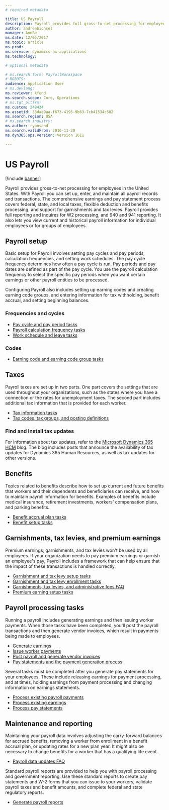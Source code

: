 ```yaml
---
# required metadata

title: US Payroll
description: Payroll provides full gross-to-net processing for employees in the United States. With Payroll you can set up, enter, and maintain all payroll records and transactions. The comprehensive earnings and pay statement process covers federal, state, and local taxes, flexible deduction and benefits processing, and support for garnishments and tax levies. Payroll provides full reporting and inquires for W2 processing, and 940 and 941 reporting. It also lets you view current and historical payroll information for individual employees or for groups of employees.
author: andreabichsel
manager: AnnBe
ms.date: 12/05/2017
ms.topic: article
ms.prod: 
ms.service: dynamics-ax-applications
ms.technology: 

# optional metadata

# ms.search.form: PayrollWorkspace
# ROBOTS: 
audience: Application User
# ms.devlang: 
ms.reviewer: kfend
ms.search.scope: Core, Operations
# ms.tgt_pltfrm: 
ms.custom: 248434
ms.assetid: 33dae9aa-f673-4195-9b63-7cb41534c502
ms.search.region: USA
# ms.search.industry: 
ms.author: ryansand
ms.search.validFrom: 2016-11-30
ms.dyn365.ops.version: Version 1611

---
```


# US Payroll

[!include [banner](../../includes/banner.md)]

Payroll provides gross-to-net processing for employees in the United States. With Payroll you can set up, enter, and maintain all payroll records and transactions. The comprehensive earnings and pay statement process covers federal, state, and local taxes, flexible deduction and benefits processing, and support for garnishments and tax levies. Payroll provides full reporting and inquires for W2 processing, and 940 and 941 reporting. It also lets you view current and historical payroll information for individual employees or for groups of employees.

## Payroll setup

Basic setup for Payroll involves setting pay cycles and pay periods, calculation frequencies, and setting work schedules. The pay cycle frequency determines how often a pay cycle is run. Pay periods and pay dates are defined as part of the pay cycle. You use the payroll calculation frequency to select the specific pay periods when you want certain earnings or other payroll entities to be processed.

Configuring Payroll also includes setting up earning codes and creating earning code groups, and entering information for tax withholding, benefit accrual, and setting beginning balances.

### Frequencies and cycles

- [Pay cycle and pay period tasks](noam-usa-pay-cycle-pay-period-tasks-sample.md)
- [Payroll calculation frequency tasks](noam-usa-payroll-calculation-frequencies-tasks.md)
- [Work schedule and leave tasks](noam-usa-work-schedule-leave-tasks.md)

### Codes

- [Earning code and earning code group tasks](noam-usa-earning-code-group-tasks.md)

## Taxes

Payroll taxes are set up in two parts. One part covers the settings that are used throughout your organizations, such as the states where you have a connection or the rates for unemployment taxes. The second part includes additional tax information that is provided for each worker.

- [Tax information tasks](noam-usa-tax-information-tasks.md)
- [Tax codes, tax groups, and posting definitions](noam-usa-tax-codes-tax-groups-definitions.md)

### Find and install tax updates

For information about tax updates, refer to the [Microsoft Dynamics 365 HCM](https://community.dynamics.com/ax/b/axhcmnewslearningshighlights) blog. The blog includes posts that announce the availability of tax updates for Dynamics 365 Human Resources, as well as tax updates for other versions.

## Benefits

Topics related to benefits describe how to set up current and future benefits that workers and their dependents and beneficiaries can receive, and how to maintain payroll information for benefits. Examples of benefits include medical insurance, retirement investments, workers' compensation plans, and parking benefits.

- [Benefit accrual plan tasks](noam-usa-benefit-accrual-plan-tasks.md)
- [Benefit setup tasks](noam-usa-benefit-set-up-tasks.md)

## Garnishments, tax levies, and premium earnings

Premium earnings, garnishments, and tax levies won't be used by all employees. If your organization needs to pay premium earnings or garnish an employee's pay, Payroll includes a framework that can help ensure that the impact of these transactions is handled correctly.

- [Garnishment and tax levy setup tasks](noam-usa-garnishment-tax-levy-set-up-tasks.md)
- [Garnishment and tax levy enrollment tasks](noam-usa-garnishment-tax-levy-enrollment-tasks.md)
- [Garnishments, tax levies, and administrative fees FAQ](noam-usa-garnishment-tax-levy-administrative-fees.md)
- [Premium earning setup tasks](noam-usa-premium-earning-setup-tasks.md)

## Payroll processing tasks

Running a payroll includes generating earnings and then issuing worker payments. When those tasks have been completed, you'll post the payroll transactions and then generate vendor invoices, which result in payments being made to employees.

- [Generate earnings](noam-usa-generate-earnings.md)
- [Issue worker payments](noam-usa-issue-worker-payments.md)
- [Post payroll and generate vendor invoices](noam-usa-post-payroll-generate-vendor-invoices.md)
- [Pay statements and the payment generation process](noam-usa-pay-statements-payment-generation-process.md)

Several tasks must be completed after you generate pay statements for your employees. These include releasing earnings for payment processing, and at times, holding earnings from payment processing and changing information on earnings statements.

- [Process existing payroll payments](noam-usa-existing-payroll-payments.md)
- [Process existing earnings](noam-usa-existing-earnings.md)
- [Process pay statements](noam-usa-pay-statements.md)

## Maintenance and reporting

Maintaining your payroll data involves adjusting the carry-forward balances for accrued benefits, removing a worker from enrollment in a benefit accrual plan, or updating rates for a new plan year. It might also be necessary to change benefits for a worker that has a qualifying life event.

- [Payroll data updates FAQ](noam-usa-payroll-data-updates.md)

Standard payroll reports are provided to help you with payroll processing and government reporting. Use these standard reports to create pay statements and W-2 forms that you can issue to your workers, validate payroll taxes and benefit amounts, and complete federal and state regulatory reports.

- [Generate payroll reports](noam-usa-generate-payroll-reports.md)
